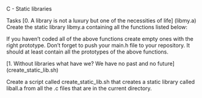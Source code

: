 C - Static libraries

Tasks
[0. A library is not a luxury but one of the necessities of life] (libmy.a)
Create the static library libmy.a containing all the functions listed below:

If you haven’t coded all of the above functions create empty ones with the right prototype.
Don’t forget to push your main.h file to your repository. It should at least contain all the prototypes of the above functions.

[1. Without libraries what have we? We have no past and no future] (create_static_lib.sh)

Create a script called create_static_lib.sh that creates a static library called liball.a from all the .c files that are in the current directory.
